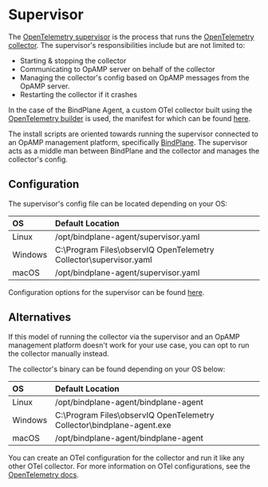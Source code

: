 # Supervisor

The [OpenTelemetry supervisor](https://github.com/open-telemetry/opentelemetry-collector-contrib/tree/main/cmd/opampsupervisor) is the process that runs the [OpenTelemetry collector](https://github.com/open-telemetry/opentelemetry-collector). The supervisor's responsibilities include but are not limited to:

- Starting & stopping the collector
- Communicating to OpAMP server on behalf of the collector
- Managing the collector's config based on OpAMP messages from the OpAMP server.
- Restarting the collector if it crashes

In the case of the BindPlane Agent, a custom OTel collector built using the [OpenTelemetry builder](https://github.com/open-telemetry/opentelemetry-collector/tree/main/cmd/builder) is used, the manifest for which can be found [here](../manifests/observIQ/README.md).

The install scripts are oriented towards running the supervisor connected to an OpAMP management platform, specifically [BindPlane](https://observiq.com/). The supervisor acts as a middle man between BindPlane and the collector and manages the collector's config.

## Configuration

The supervisor's config file can be located depending on your OS:

| OS      | Default Location                                                  |
| :------ | :---------------------------------------------------------------- |
| Linux   | /opt/bindplane-agent/supervisor.yaml                              |
| Windows | C:\Program Files\observIQ OpenTelemetry Collector\supervisor.yaml |
| macOS   | /opt/bindplane-agent/supervisor.yaml                              |

Configuration options for the supervisor can be found [here](https://github.com/open-telemetry/opentelemetry-collector-contrib/blob/main/cmd/opampsupervisor/specification/README.md#supervisor-configuration).

## Alternatives

If this model of running the collector via the supervisor and an OpAMP management platform doesn't work for your use case, you can opt to run the collector manually instead.

The collector's binary can be found depending on your OS below:

| OS      | Default Location                                                      |
| :------ | :-------------------------------------------------------------------- |
| Linux   | /opt/bindplane-agent/bindplane-agent                                  |
| Windows | C:\Program Files\observIQ OpenTelemetry Collector\bindplane-agent.exe |
| macOS   | /opt/bindplane-agent/bindplane-agent                                  |

You can create an OTel configuration for the collector and run it like any other OTel collector. For more information on OTel configurations, see the [OpenTelemetry docs](https://opentelemetry.io/docs/collector/configuration/).

